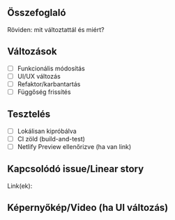 ## Összefoglaló
Röviden: mit változtattál és miért?

## Változások
- [ ] Funkcionális módosítás
- [ ] UI/UX változás
- [ ] Refaktor/karbantartás
- [ ] Függőség frissítés

## Tesztelés
- [ ] Lokálisan kipróbálva
- [ ] CI zöld (build-and-test)
- [ ] Netlify Preview ellenőrizve (ha van link)

## Kapcsolódó issue/Linear story
Link(ek):

## Képernyőkép/Video (ha UI változás)
